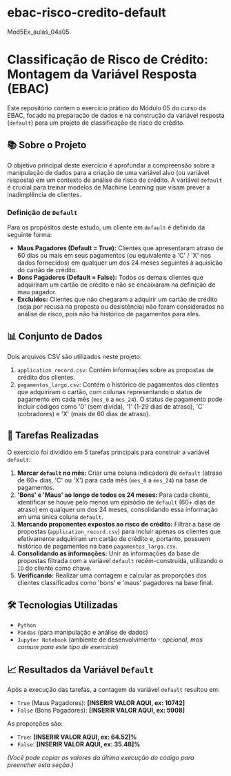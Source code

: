 # ebac-risco-credito-default
Mod5Ex_aulas_04a05

# Classificação de Risco de Crédito: Montagem da Variável Resposta (EBAC)

Este repositório contém o exercício prático do Módulo 05 do curso da EBAC, focado na preparação de dados e na construção da variável resposta (`default`) para um projeto de classificação de risco de crédito.

## 📚 Sobre o Projeto

O objetivo principal deste exercício é aprofundar a compreensão sobre a manipulação de dados para a criação de uma variável alvo (ou variável resposta) em um contexto de análise de risco de crédito. A variável `default` é crucial para treinar modelos de Machine Learning que visam prever a inadimplência de clientes.

### Definição de `Default`

Para os propósitos deste estudo, um cliente em `default` é definido da seguinte forma:

* **Maus Pagadores (Default = True):** Clientes que apresentaram atraso de 60 dias ou mais em seus pagamentos (ou equivalente a 'C' / 'X' nos dados fornecidos) em qualquer um dos 24 meses seguintes à aquisição do cartão de crédito.
* **Bons Pagadores (Default = False):** Todos os demais clientes que adquiriram um cartão de crédito e não se encaixaram na definição de mau pagador.
* **Excluídos:** Clientes que não chegaram a adquirir um cartão de crédito (seja por recusa na proposta ou desistência) não foram considerados na análise de risco, pois não há histórico de pagamentos para eles.

## 📊 Conjunto de Dados

Dois arquivos CSV são utilizados neste projeto:

1.  `application_record.csv`: Contém informações sobre as propostas de crédito dos clientes.
2.  `pagamentos_largo.csv`: Contém o histórico de pagamentos dos clientes que adquiriram o cartão, com colunas representando o status de pagamento em cada mês (`mes_0` a `mes_24`). O status de pagamento pode incluir códigos como '0' (sem dívida), '1' (1-29 dias de atraso), 'C' (cobradores) e 'X' (mais de 60 dias de atraso).

## 🚀 Tarefas Realizadas

O exercício foi dividido em 5 tarefas principais para construir a variável `default`:

1.  **Marcar `default` no mês:** Criar uma coluna indicadora de `default` (atraso de 60+ dias, 'C' ou 'X') para cada mês (`mes_0` a `mes_24`) na base de pagamentos.
2.  **'Bons' e 'Maus' ao longo de todos os 24 meses:** Para cada cliente, identificar se houve pelo menos um episódio de `default` (60+ dias de atraso) em qualquer um dos 24 meses, consolidando essa informação em uma única coluna `default`.
3.  **Marcando proponentes expostos ao risco de crédito:** Filtrar a base de propostas (`application_record.csv`) para incluir apenas os clientes que efetivamente adquiriram um cartão de crédito e, portanto, possuem histórico de pagamentos na base `pagamentos_largo.csv`.
4.  **Consolidando as informações:** Unir as informações da base de propostas filtrada com a variável `default` recém-construída, utilizando o `ID` do cliente como chave.
5.  **Verificando:** Realizar uma contagem e calcular as proporções dos clientes classificados como 'bons' e 'maus' pagadores na base final.

## 🛠️ Tecnologias Utilizadas

* `Python`
* `Pandas` (para manipulação e análise de dados)
* `Jupyter Notebook` (ambiente de desenvolvimento - *opcional, mas comum para este tipo de exercício*)

## 📈 Resultados da Variável `Default`

Após a execução das tarefas, a contagem da variável `default` resultou em:

* `True` (Maus Pagadores): **[INSERIR VALOR AQUI, ex: 10742]**
* `False` (Bons Pagadores): **[INSERIR VALOR AQUI, ex: 5908]**

As proporções são:

* `True`: **[INSERIR VALOR AQUI, ex: 64.52]%**
* `False`: **[INSERIR VALOR AQUI, ex: 35.48]%**

*(Você pode copiar os valores da última execução do código para preencher esta seção.)*


